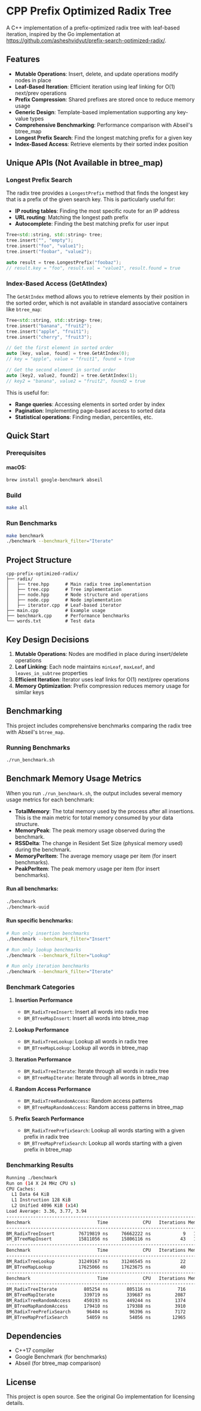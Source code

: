 # CPP Prefix Optimized Radix Tree

A C++ implementation of a prefix-optimized radix tree with leaf-based iteration, inspired by the Go implementation at https://github.com/asheshvidyut/prefix-search-optimized-radix/.

## Features

- **Mutable Operations**: Insert, delete, and update operations modify nodes in place
- **Leaf-Based Iteration**: Efficient iteration using leaf linking for O(1) next/prev operations
- **Prefix Compression**: Shared prefixes are stored once to reduce memory usage
- **Generic Design**: Template-based implementation supporting any key-value types
- **Comprehensive Benchmarking**: Performance comparison with Abseil's btree_map
- **Longest Prefix Search**: Find the longest matching prefix for a given key
- **Index-Based Access**: Retrieve elements by their sorted index position

## Unique APIs (Not Available in btree_map)

### Longest Prefix Search

The radix tree provides a `LongestPrefix` method that finds the longest key that is a prefix of the given search key. This is particularly useful for:

- **IP routing tables**: Finding the most specific route for an IP address
- **URL routing**: Matching the longest path prefix
- **Autocomplete**: Finding the best matching prefix for user input

```cpp
Tree<std::string, std::string> tree;
tree.insert("", "empty");
tree.insert("foo", "value1");
tree.insert("foobar", "value2");

auto result = tree.LongestPrefix("foobaz");
// result.key = "foo", result.val = "value1", result.found = true
```

### Index-Based Access (GetAtIndex)

The `GetAtIndex` method allows you to retrieve elements by their position in the sorted order, which is not available in standard associative containers like `btree_map`:

```cpp
Tree<std::string, std::string> tree;
tree.insert("banana", "fruit2");
tree.insert("apple", "fruit1");
tree.insert("cherry", "fruit3");

// Get the first element in sorted order
auto [key, value, found] = tree.GetAtIndex(0);
// key = "apple", value = "fruit1", found = true

// Get the second element in sorted order
auto [key2, value2, found2] = tree.GetAtIndex(1);
// key2 = "banana", value2 = "fruit2", found2 = true
```

This is useful for:
- **Range queries**: Accessing elements in sorted order by index
- **Pagination**: Implementing page-based access to sorted data
- **Statistical operations**: Finding median, percentiles, etc.

## Quick Start

### Prerequisites

#### macOS:
```bash
brew install google-benchmark abseil
```

### Build
```bash
make all
```

### Run Benchmarks
```bash
make benchmark
./benchmark --benchmark_filter="Iterate"
```

## Project Structure

```
cpp-prefix-optimized-radix/
├── radix/
│   ├── tree.hpp      # Main radix tree implementation
│   ├── tree.cpp      # Tree implementation
│   ├── node.hpp      # Node structure and operations
│   ├── node.cpp      # Node implementation
│   ├── iterator.cpp  # Leaf-based iterator
├── main.cpp          # Example usage
├── benchmark.cpp     # Performance benchmarks
└── words.txt         # Test data
```

## Key Design Decisions

1. **Mutable Operations**: Nodes are modified in place during insert/delete operations
2. **Leaf Linking**: Each node maintains `minLeaf`, `maxLeaf`, and `leaves_in_subtree` properties
3. **Efficient Iteration**: Iterator uses leaf links for O(1) next/prev operations
4. **Memory Optimization**: Prefix compression reduces memory usage for similar keys

## Benchmarking

This project includes comprehensive benchmarks comparing the radix tree with Abseil's `btree_map`.

### Running Benchmarks

```bash
./run_benchmark.sh
```

## Benchmark Memory Usage Metrics

When you run `./run_benchmark.sh`, the output includes several memory usage metrics for each benchmark:

- **TotalMemory**: The total memory used by the process after all insertions. This is the main metric for total memory consumed by your data structure.
- **MemoryPeak**: The peak memory usage observed during the benchmark.
- **RSSDelta**: The change in Resident Set Size (physical memory used) during the benchmark.
- **MemoryPerItem**: The average memory usage per item (for insert benchmarks).
- **PeakPerItem**: The peak memory usage per item (for insert benchmarks).

#### Run all benchmarks:
```bash
./benchmark
./benchmark-uuid
```

#### Run specific benchmarks:
```bash
# Run only insertion benchmarks
./benchmark --benchmark_filter="Insert"

# Run only lookup benchmarks
./benchmark --benchmark_filter="Lookup"

# Run only iteration benchmarks
./benchmark --benchmark_filter="Iterate"
```

### Benchmark Categories

1. **Insertion Performance**
   - `BM_RadixTreeInsert`: Insert all words into radix tree
   - `BM_BTreeMapInsert`: Insert all words into btree_map

2. **Lookup Performance**
   - `BM_RadixTreeLookup`: Lookup all words in radix tree
   - `BM_BTreeMapLookup`: Lookup all words in btree_map

3. **Iteration Performance**
   - `BM_RadixTreeIterate`: Iterate through all words in radix tree
   - `BM_BTreeMapIterate`: Iterate through all words in btree_map

4. **Random Access Performance**
   - `BM_RadixTreeRandomAccess`: Random access patterns
   - `BM_BTreeMapRandomAccess`: Random access patterns in btree_map

5. **Prefix Search Performance**
   - `BM_RadixTreePrefixSearch`: Lookup all words starting with a given prefix in radix tree
   - `BM_BTreeMapPrefixSearch`: Lookup all words starting with a given prefix in btree_map

### Benchmarking Results

```bash
Running ./benchmark
Run on (14 X 24 MHz CPU s)
CPU Caches:
  L1 Data 64 KiB
  L1 Instruction 128 KiB
  L2 Unified 4096 KiB (x14)
Load Average: 3.36, 3.77, 3.94
-----------------------------------------------------------------------------------------------------------------------------------------------------------------
Benchmark                         Time             CPU   Iterations MemoryPeak MemoryPerItem PeakPerItem   RSSDelta TotalMemory bytes_per_second items_per_second
-----------------------------------------------------------------------------------------------------------------------------------------------------------------
BM_RadixTreeInsert         76719819 ns     76662222 ns            9   116.501G      493.886k    493.886k          0    116.501G      140.852Mi/s       3.07695M/s
BM_BTreeMapInsert          15811056 ns     15806116 ns           43   136.969G      580.658k    580.658k          0    136.969G      683.154Mi/s       14.9237M/s
---------------------------------------------------------------------------------------------------------------------------------------
Benchmark                         Time             CPU   Iterations MemoryDelta MemoryPeak   RSSDelta bytes_per_second items_per_second
---------------------------------------------------------------------------------------------------------------------------------------
BM_RadixTreeLookup         31249167 ns     31246545 ns           22           0   136.969G          0      172.787Mi/s       7.54919M/s
BM_BTreeMapLookup          17625066 ns     17623675 ns           40           0   136.969G          0      306.349Mi/s       13.3846M/s
----------------------------------------------------------------------------------------------------------------
Benchmark                         Time             CPU   Iterations MemoryPeak bytes_per_second items_per_second
----------------------------------------------------------------------------------------------------------------
BM_RadixTreeIterate          805254 ns       805116 ns          716          0      13.0974Gi/s       292.984M/s
BM_BTreeMapIterate           339719 ns       339687 ns         2087          0      31.0431Gi/s       694.422M/s
BM_RadixTreeRandomAccess     450193 ns       449244 ns         1374          0      50.9482Mi/s       2.22596M/s
BM_BTreeMapRandomAccess      179410 ns       179388 ns         3910          0      127.591Mi/s       5.57452M/s
BM_RadixTreePrefixSearch      96404 ns        96396 ns         7172          0      10.5544Gi/s       236.098M/s
BM_BTreeMapPrefixSearch       54059 ns        54056 ns        12965          0      18.8215Gi/s        421.03M/s
```

## Dependencies

- C++17 compiler
- Google Benchmark (for benchmarks)
- Abseil (for btree_map comparison)

## License

This project is open source. See the original Go implementation for licensing details.
